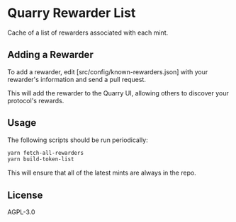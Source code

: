 # Quarry Rewarder List

Cache of a list of rewarders associated with each mint.

## Adding a Rewarder

To add a rewarder, edit [src/config/known-rewarders.json] with your rewarder's information and send a pull request.

This will add the rewarder to the Quarry UI, allowing others to discover your protocol's rewards.

## Usage

The following scripts should be run periodically:

```bash
yarn fetch-all-rewarders
yarn build-token-list
```

This will ensure that all of the latest mints are always in the repo.

## License

AGPL-3.0
